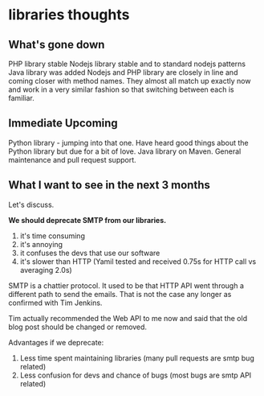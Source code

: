 # libraries thoughts

## What's gone down

PHP library stable
Nodejs library stable and to standard nodejs patterns
Java library was added
Nodejs and PHP library are closely in line and coming closer with method names. They almost all match up exactly now and work in a very similar fashion so that switching between each is familiar.

## Immediate Upcoming

Python library - jumping into that one. Have heard good things about the Python library but due for a bit of love.
Java library on Maven.
General maintenance and pull request support.

## What I want to see in the next 3 months

Let's discuss.

**We should deprecate SMTP from our libraries.**

1) it's time consuming
2) it's annoying
3) it confuses the devs that use our software
4) it's slower than HTTP (Yamil tested and received 0.75s for HTTP call vs averaging 2.0s)

SMTP is a chattier protocol. It used to be that HTTP API went through a different path to send the emails. That is not the case any longer as confirmed with Tim Jenkins. 

Tim actually recommended the Web API to me now and said that the old blog post should be changed or removed.

Advantages if we deprecate:

1) Less time spent maintaining libraries (many pull requests are smtp bug related)
2) Less confusion for devs and chance of bugs (most bugs are smtp API related)


